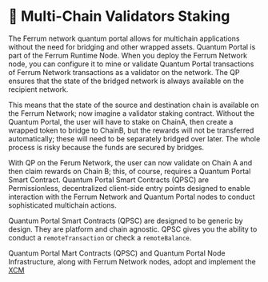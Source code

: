 # 👥 Multi-Chain Validators Staking

The Ferrum network quantum portal allows for multichain applications without the need for bridging and other wrapped assets. Quantum Portal is part of the Ferrum Runtime Node. When you deploy the Ferrum Network node, you can configure it to mine or validate Quantum Portal transactions of Ferrum Network transactions as a validator on the network. The QP ensures that the state of the bridged network is always available on the recipient network.

This means that the state of the source and destination chain is available on the Ferrum Network; now imagine a validator staking contract. Without the Quantum Portal, the user will have to stake on ChainA, then create a wrapped token to bridge to ChainB, but the rewards will not be transferred automatically; these will need to be separately bridged over later. The whole process is risky because the funds are secured by bridges.

With QP on the Ferum Network, the user can now validate on Chain A and then claim rewards on Chain B; this, of course, requires a Quantum Portal Smart Contract. Quantum Portal Smart Contracts (QPSC) are Permissionless, decentralized client-side entry points designed to enable interaction with the Ferrum Network and Quantum Portal nodes to conduct sophisticated multichain actions.

Quantum Portal Smart Contracts (QPSC) are designed to be generic by design. They are platform and chain agnostic. QPSC gives you the ability to conduct a `remoteTransaction` or check a `remoteBalance`.

Quantum Portal Mart Contracts (QPSC) and Quantum Portal Node Infrastructure, along with Ferrum Network nodes, adopt and implement the[ XCM](https://wiki.polkadot.network/docs/learn-xcm)
